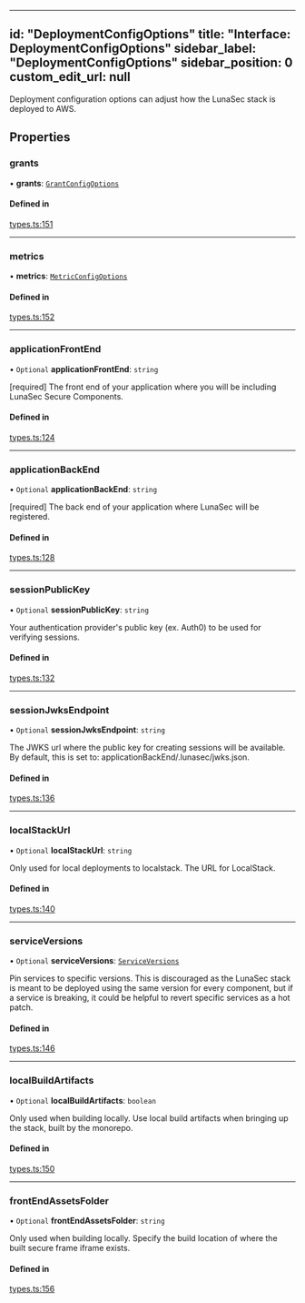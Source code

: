 <!--
  ~ Copyright by LunaSec (owned by Refinery Labs, Inc)
  ~
  ~ Licensed under the Creative Commons Attribution-ShareAlike 4.0 International
  ~ (the "License"); you may not use this file except in compliance with the
  ~ License. You may obtain a copy of the License at
  ~
  ~ https://creativecommons.org/licenses/by-sa/4.0/legalcode
  ~
  ~ See the License for the specific language governing permissions and
  ~ limitations under the License.
  ~
-->
---
id: "DeploymentConfigOptions"
title: "Interface: DeploymentConfigOptions"
sidebar_label: "DeploymentConfigOptions"
sidebar_position: 0
custom_edit_url: null
---

Deployment configuration options can adjust how the LunaSec stack is deployed to AWS.

## Properties

### grants

• **grants**: [`GrantConfigOptions`](GrantConfigOptions.md)

#### Defined in

[types.ts:151](https://github.com/refinery-labs/lunasec-monorepo/blob/91280853/js/sdks/packages/cli/src/config/types.ts#L151)

___

### metrics

• **metrics**: [`MetricConfigOptions`](MetricConfigOptions.md)

#### Defined in

[types.ts:152](https://github.com/refinery-labs/lunasec-monorepo/blob/91280853/js/sdks/packages/cli/src/config/types.ts#L152)

___

### applicationFrontEnd

• `Optional` **applicationFrontEnd**: `string`

[required] The front end of your application where you will be including LunaSec Secure Components.

#### Defined in

[types.ts:124](https://github.com/refinery-labs/lunasec-monorepo/blob/91280853/js/sdks/packages/cli/src/config/types.ts#L124)

___

### applicationBackEnd

• `Optional` **applicationBackEnd**: `string`

[required] The back end of your application where LunaSec will be registered.

#### Defined in

[types.ts:128](https://github.com/refinery-labs/lunasec-monorepo/blob/91280853/js/sdks/packages/cli/src/config/types.ts#L128)

___

### sessionPublicKey

• `Optional` **sessionPublicKey**: `string`

Your authentication provider's public key (ex. Auth0) to be used for verifying sessions.

#### Defined in

[types.ts:132](https://github.com/refinery-labs/lunasec-monorepo/blob/91280853/js/sdks/packages/cli/src/config/types.ts#L132)

___

### sessionJwksEndpoint

• `Optional` **sessionJwksEndpoint**: `string`

The JWKS url where the public key for creating sessions will be available. By default, this is set to: applicationBackEnd/.lunasec/jwks.json.

#### Defined in

[types.ts:136](https://github.com/refinery-labs/lunasec-monorepo/blob/91280853/js/sdks/packages/cli/src/config/types.ts#L136)

___

### localStackUrl

• `Optional` **localStackUrl**: `string`

Only used for local deployments to localstack. The URL for LocalStack.

#### Defined in

[types.ts:140](https://github.com/refinery-labs/lunasec-monorepo/blob/91280853/js/sdks/packages/cli/src/config/types.ts#L140)

___

### serviceVersions

• `Optional` **serviceVersions**: [`ServiceVersions`](../index.md#serviceversions)

Pin services to specific versions. This is discouraged as the LunaSec stack
is meant to be deployed using the same version for every component, but if
a service is breaking, it could be helpful to revert specific services as a hot patch.

#### Defined in

[types.ts:146](https://github.com/refinery-labs/lunasec-monorepo/blob/91280853/js/sdks/packages/cli/src/config/types.ts#L146)

___

### localBuildArtifacts

• `Optional` **localBuildArtifacts**: `boolean`

Only used when building locally. Use local build artifacts when bringing up the stack, built by the monorepo.

#### Defined in

[types.ts:150](https://github.com/refinery-labs/lunasec-monorepo/blob/91280853/js/sdks/packages/cli/src/config/types.ts#L150)

___

### frontEndAssetsFolder

• `Optional` **frontEndAssetsFolder**: `string`

Only used when building locally. Specify the build location of where the built secure frame iframe exists.

#### Defined in

[types.ts:156](https://github.com/refinery-labs/lunasec-monorepo/blob/91280853/js/sdks/packages/cli/src/config/types.ts#L156)
